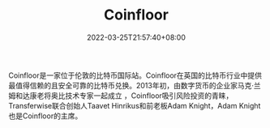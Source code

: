 ﻿---
weight: 
title: "Coinfloor"
description: "Coinfloor在英国的比特币行业中提供最值得信赖的且安全可靠的比特币兑换。"
date: 2022-03-25T21:57:40+08:00
lastmod: 2022-03-25T16:45:40+08:00
draft: false
authors: ["Metabd"]
featuredImage: "coinfloor.webp"
link: ""
tags: ["交易所","Coinfloor"]
categories: ["navigation"]
navigation: ["交易所"]
lightgallery: true
toc: true
pinned: false
recommend: false
recommend1: false
---
Coinfloor是一家位于伦敦的比特币国际站。Coinfloor在英国的比特币行业中提供最值得信赖的且安全可靠的比特币兑换。2013年初，由数字货币的企业家马克·兰姆和达康老将奥比技术专家一起成立 ，Coinfloor吸引风险投资的青睐，Transferwise联合创始人Taavet Hinrikus和前老板Adam Knight，Adam Knight也是Coinfloor的主席。
